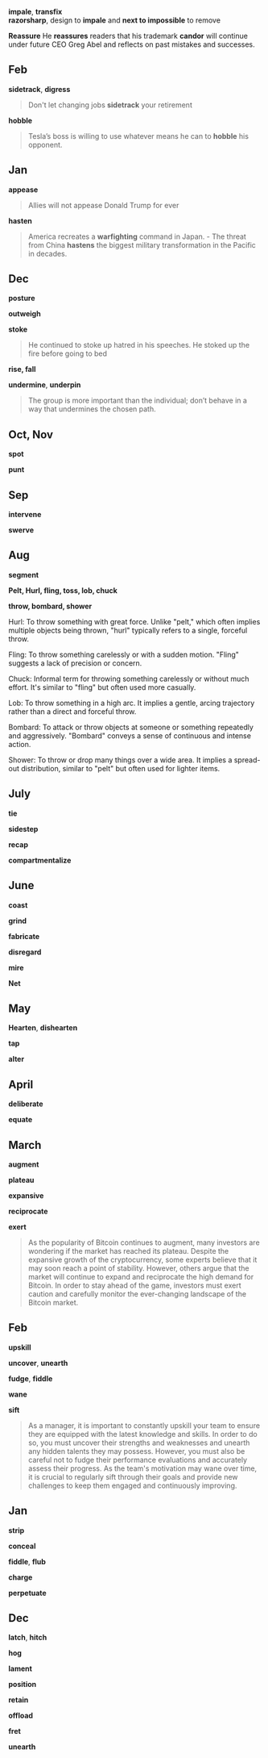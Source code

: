 

**impale**, **transfix**  
**razorsharp**, design to **impale** and **next to impossible** to remove  

**Reassure** 
He **reassures** readers that his trademark **candor** will continue under future CEO Greg Abel and reflects on past mistakes and successes.  

## Feb 

**sidetrack**, **digress**  
> Don't let changing jobs **sidetrack** your retirement  


**hobble** 
> Tesla’s boss is willing to use whatever means he can to **hobble** his opponent.  


## Jan 

**appease**  
> Allies will not appease Donald Trump for ever  

**hasten**  
> America recreates a **warfighting** command in Japan. -  The threat from China **hastens** the biggest military transformation in the Pacific in decades.   

## Dec 

**posture**  

**outweigh**  

**stoke**  
> He continued to stoke up hatred in his speeches. 
> He stoked up the fire before going to bed 

**rise, fall** 

**undermine**, **underpin**  
> The group is more important than the individual; don’t behave in a way that undermines the chosen path.  


## Oct, Nov 

**spot**  

**punt**  

## Sep 

**intervene** 

**swerve** 

## Aug 

**segment**  

**Pelt, Hurl, fling, toss, lob, chuck**  

**throw, bombard, shower** 

Hurl: To throw something with great force. Unlike "pelt," which often implies multiple objects being thrown, "hurl" typically refers to a single, forceful throw.  

Fling: To throw something carelessly or with a sudden motion. "Fling" suggests a lack of precision or concern.  

Chuck: Informal term for throwing something carelessly or without much effort. It's similar to "fling" but often used more casually.  

Lob: To throw something in a high arc. It implies a gentle, arcing trajectory rather than a direct and forceful throw.  

Bombard: To attack or throw objects at someone or something repeatedly and aggressively. "Bombard" conveys a sense of continuous and intense action.  

Shower: To throw or drop many things over a wide area. It implies a spread-out distribution, similar to "pelt" but often used for lighter items.  


## July 

**tie** 

**sidestep** 

**recap**  

**compartmentalize**  

## June 

**coast**  

**grind**  

**fabricate**  

**disregard** 

**mire**  

**Net** 

## May 

**Hearten**, **dishearten** 

**tap**  

**alter** 

## April 

**deliberate**  

**equate**  

## March 

**augment**  

**plateau**  

**expansive**  

**reciprocate**  

**exert** 

> As the popularity of Bitcoin continues to augment, many investors are wondering if the market has reached its plateau. Despite the expansive growth of the cryptocurrency, some experts believe that it may soon reach a point of stability. However, others argue that the market will continue to expand and reciprocate the high demand for Bitcoin. In order to stay ahead of the game, investors must exert caution and carefully monitor the ever-changing landscape of the Bitcoin market.  

## Feb 

**upskill**  

**uncover**, **unearth**  

**fudge**, **fiddle**  

**wane**  

**sift**  

> As a manager, it is important to constantly upskill your team to ensure they are equipped with the latest knowledge and skills. In order to do so, you must uncover their strengths and weaknesses and unearth any hidden talents they may possess. However, you must also be careful not to fudge their performance evaluations and accurately assess their progress. As the team's motivation may wane over time, it is crucial to regularly sift through their goals and provide new challenges to keep them engaged and continuously improving.  


## Jan 

**strip**  

**conceal** 

**fiddle**, **flub**  

**charge** 

**perpetuate**  

## Dec 

**latch**, **hitch**  

**hog**  

**lament**  

**position** 

**retain** 

**offload**  

**fret**  

**unearth**  


